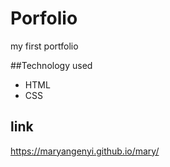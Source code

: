 # Porfolio

my first portfolio

##Technology used

- HTML
- CSS

## link

https://maryangenyi.github.io/mary/
